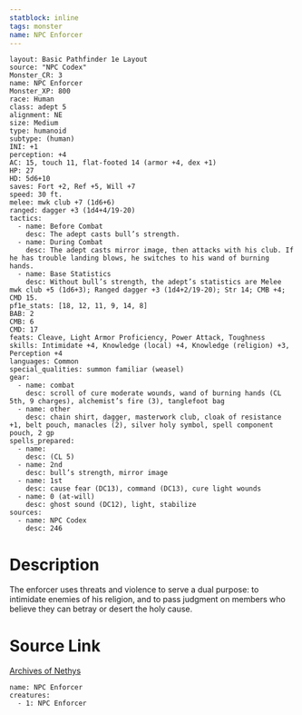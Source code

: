 ```yaml
---
statblock: inline
tags: monster
name: NPC Enforcer
---
```

```statblock
layout: Basic Pathfinder 1e Layout
source: "NPC Codex"
Monster_CR: 3
name: NPC Enforcer
Monster_XP: 800
race: Human
class: adept 5
alignment: NE
size: Medium
type: humanoid
subtype: (human)
INI: +1
perception: +4
AC: 15, touch 11, flat-footed 14 (armor +4, dex +1)
HP: 27
HD: 5d6+10
saves: Fort +2, Ref +5, Will +7
speed: 30 ft.
melee: mwk club +7 (1d6+6)
ranged: dagger +3 (1d4+4/19-20)
tactics:
  - name: Before Combat
    desc: The adept casts bull’s strength.
  - name: During Combat
    desc: The adept casts mirror image, then attacks with his club. If he has trouble landing blows, he switches to his wand of burning hands.
  - name: Base Statistics
    desc: Without bull’s strength, the adept’s statistics are Melee mwk club +5 (1d6+3); Ranged dagger +3 (1d4+2/19-20); Str 14; CMB +4; CMD 15.
pf1e_stats: [18, 12, 11, 9, 14, 8]
BAB: 2
CMB: 6
CMD: 17
feats: Cleave, Light Armor Proficiency, Power Attack, Toughness
skills: Intimidate +4, Knowledge (local) +4, Knowledge (religion) +3, Perception +4
languages: Common
special_qualities: summon familiar (weasel)
gear:
  - name: combat
    desc: scroll of cure moderate wounds, wand of burning hands (CL 5th, 9 charges), alchemist’s fire (3), tanglefoot bag
  - name: other
    desc: chain shirt, dagger, masterwork club, cloak of resistance +1, belt pouch, manacles (2), silver holy symbol, spell component pouch, 2 gp
spells_prepared:
  - name:
    desc: (CL 5)
  - name: 2nd
    desc: bull’s strength, mirror image
  - name: 1st
    desc: cause fear (DC13), command (DC13), cure light wounds
  - name: 0 (at-will)
    desc: ghost sound (DC12), light, stabilize
sources:
  - name: NPC Codex
    desc: 246
```
# Description
The enforcer uses threats and violence to serve a dual purpose: to intimidate enemies of his religion, and to pass judgment on members who believe they can betray or desert the holy cause.
# Source Link
[Archives of Nethys](https://aonprd.com/NPCDisplay.aspx?ItemName=Enforcer)
```encounter-table
name: NPC Enforcer
creatures:
  - 1: NPC Enforcer
```
